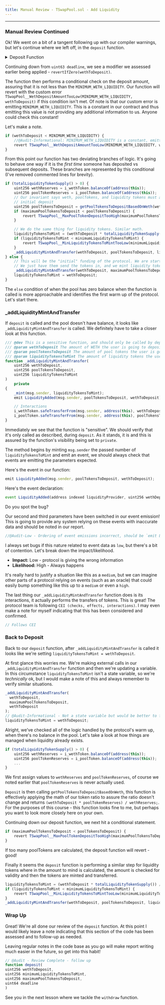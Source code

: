 ```yaml
---
title: Manual Review - TSwapPool.sol - Add Liquidity
---
```


---

### Manual Review Continued

Ok! We went on a bit of a tangent following up with our compiler warnings, but let's continue where we left off, in the `deposit` function.

<details>
<summary>Deposit Function</summary>

```js
function deposit(
    uint256 wethToDeposit,
    uint256 minimumLiquidityTokensToMint,
    uint256 maximumPoolTokensToDeposit,
    uint64 deadline
)
    external
    revertIfZero(wethToDeposit)
    returns (uint256 liquidityTokensToMint)
{
    if (wethToDeposit < MINIMUM_WETH_LIQUIDITY) {
        revert TSwapPool__WethDepositAmountTooLow(MINIMUM_WETH_LIQUIDITY, wethToDeposit);
    }
    if (totalLiquidityTokenSupply() > 0) {
        uint256 wethReserves = i_wethToken.balanceOf(address(this));
        uint256 poolTokenReserves = i_poolToken.balanceOf(address(this));
        // Our invariant says weth, poolTokens, and liquidity tokens must always have the same ratio after the
        // initial deposit
        // poolTokens / constant(k) = weth
        // weth / constant(k) = liquidityTokens
        // aka...
        // weth / poolTokens = constant(k)
        // To make sure this holds, we can make sure the new balance will match the old balance
        // (wethReserves + wethToDeposit) / (poolTokenReserves + poolTokensToDeposit) = constant(k)
        // (wethReserves + wethToDeposit) / (poolTokenReserves + poolTokensToDeposit) =
        // (wethReserves / poolTokenReserves)
        //
        // So we can do some elementary math now to figure out poolTokensToDeposit...
        // (wethReserves + wethToDeposit) / poolTokensToDeposit = wethReserves
        // (wethReserves + wethToDeposit)  = wethReserves * poolTokensToDeposit
        // (wethReserves + wethToDeposit) / wethReserves  =  poolTokensToDeposit
        uint256 poolTokensToDeposit = getPoolTokensToDepositBasedOnWeth(wethToDeposit);
        if (maximumPoolTokensToDeposit < poolTokensToDeposit) {
            revert TSwapPool__MaxPoolTokenDepositTooHigh(maximumPoolTokensToDeposit, poolTokensToDeposit);
        }

        // We do the same thing for liquidity tokens. Similar math.
        liquidityTokensToMint = (wethToDeposit * totalLiquidityTokenSupply()) / wethReserves;
        if (liquidityTokensToMint < minimumLiquidityTokensToMint) {
            revert TSwapPool__MinLiquidityTokensToMintTooLow(minimumLiquidityTokensToMint, liquidityTokensToMint);
        }
        _addLiquidityMintAndTransfer(wethToDeposit, poolTokensToDeposit, liquidityTokensToMint);
    } else {
        // This will be the "initial" funding of the protocol. We are starting from blank here!
        // We just have them send the tokens in, and we mint liquidity tokens based on the weth
        _addLiquidityMintAndTransfer(wethToDeposit, maximumPoolTokensToDeposit, wethToDeposit);
        liquidityTokensToMint = wethToDeposit;
    }
}
```

</details>


Continuing down from `uint63 deadline`, we see a modifier we assessed earlier being applied - `revertIfZero(wethToDeposit)`.

The function then performs a conditional check on the deposit amount, assuring that it is not less than the `MINIMUM_WETH_LIQUIDITY`. Our function will revert with the custom error `TSwapPool__WethDepositAmountTooLow(MINIMUM_WETH_LIQUIDITY, wethToDeposit)` if this condition isn't met. Of note is that our custom error is emitting `MINIMUM_WETH_LIQUIDITY`. This is a constant in our contract and thus emitting this value is not providing any additional information to us. Anyone could check this constant!

Let's make a note.

```js
if (wethToDeposit < MINIMUM_WETH_LIQUIDITY) {
    //@Audit-Informational: MINIMUM_WETH_LIQUIDITY is a constant, emitting unnecessary
    revert TSwapPool__WethDepositAmountTooLow(MINIMUM_WETH_LIQUIDITY, wethToDeposit);
}
```

From this point our function has two deviating branches of logic. It's going to behave one way if it is the _first time_ someone has deposited vs subsequent deposits. These branches are represented by this conditional (I've removed commented lines for brevity).

```js
if (totalLiquidityTokenSupply() > 0) {
    uint256 wethReserves = i_wethToken.balanceOf(address(this));
    uint256 poolTokenReserves = i_poolToken.balanceOf(address(this));
    // Our invariant says weth, poolTokens, and liquidity tokens must always have the same ratio after the
    // initial deposit
    uint256 poolTokensToDeposit = getPoolTokensToDepositBasedOnWeth(wethToDeposit);
    if (maximumPoolTokensToDeposit < poolTokensToDeposit) {
        revert TSwapPool__MaxPoolTokenDepositTooHigh(maximumPoolTokensToDeposit, poolTokensToDeposit);
    }

    // We do the same thing for liquidity tokens. Similar math.
    liquidityTokensToMint = (wethToDeposit * totalLiquidityTokenSupply()) / wethReserves;
    if (liquidityTokensToMint < minimumLiquidityTokensToMint) {
        revert TSwapPool__MinLiquidityTokensToMintTooLow(minimumLiquidityTokensToMint, liquidityTokensToMint);
    }
    _addLiquidityMintAndTransfer(wethToDeposit, poolTokensToDeposit, liquidityTokensToMint);
} else {
    // This will be the "initial" funding of the protocol. We are starting from blank here!
    // We just have them send the tokens in, and we mint liquidity tokens based on the weth
    _addLiquidityMintAndTransfer(wethToDeposit, maximumPoolTokensToDeposit, wethToDeposit);
    liquidityTokensToMint = wethToDeposit;
}
```

The `else` condition of when the pool has zero balance when the function is called is more approachable and identifies the first warm up of the protocol. Let's start there.

### \_addLiquidityMintAndTransfer

If `deposit` is called and the pool doesn't have balance, it looks like `_addLiquidityMintAndTransfer` is called. We definitely have to take a closer look at this function.

```js
/// @dev This is a sensitive function, and should only be called by deposit
/// @param wethToDeposit The amount of WETH the user is going to deposit
/// @param poolTokensToDeposit The amount of pool tokens the user is going to deposit
/// @param liquidityTokensToMint The amount of liquidity tokens the user is going to mint
function _addLiquidityMintAndTransfer(
    uint256 wethToDeposit,
    uint256 poolTokensToDeposit,
    uint256 liquidityTokensToMint
)
    private
{
    _mint(msg.sender, liquidityTokensToMint);
    emit LiquidityAdded(msg.sender, poolTokensToDeposit, wethToDeposit);

    // Interactions
    i_wethToken.safeTransferFrom(msg.sender, address(this), wethToDeposit);
    i_poolToken.safeTransferFrom(msg.sender, address(this), poolTokensToDeposit);
}
```

Immediately we see that the function is "sensitive". We should verify that it's only called as described, during `deposit`. As it stands, it is and this is assured by the function's visibility being set to `private`.

The method begins by minting `msg.sender` the passed number of `liquidityTokensToMint` and emit an event, we should always check that events are emitting the parameters expected.

Here's the event in our function:

```js
emit LiquidityAdded(msg.sender, poolTokensToDeposit, wethToDeposit);
```

Here's the event declaration:

```js
event LiquidityAdded(address indexed liquidityProvider, uint256 wethDeposited, uint256 poolTokensDeposited);
```

Do you spot the bug?

Our second and third parameters have been switched in our event emission! This is going to provide any system relying on these events with inaccurate data and should be noted in our report.

```js
//@Audit-Low - Ordering of event emissions incorrect, should be `emit LiquidityAdded(msg.sender, wethToDeposit, poolTokensToDeposit)`
```

I always set bugs if this nature related to event data as `low`, but there's a bit of contention. Let's break down the impact/likelihood.

- **Impact:** Low - protocol is giving the wrong information
- **Likelihood:** High - Always happens

It's really hard to justify a situation like this as a `medium`, but we can imagine other parts of a protocol relying on events (such as an oracle) that could easily bump something like this up to a `medium` or even a `high`.

The last thing our `_addLiquidityMintAndTransfer` function does is its interactions, it actually performs the transfers of tokens. This is great! The protocol team is following `CEI (checks, effects, interactions)`. I may even make a note for myself indicating that this has been considered and confirmed.

```js
// Follows CEI
```

### Back to Deposit

Back to our `deposit` function, after `_addLiquidityMintAndTransfer` is called it looks like we're setting `liquidityTokensToMint = wethToDeposit`.

At first glance this worries me. We're making external calls in our `_addLiquidityMintAndTransfer` function and then we're updating a variable. In this circumstance `liquidityTokensToMint` isn't a state variable, so we're _technically_ ok, but I would make a note of this and always remember to verify similar situations.

```js
_addLiquidityMintAndTransfer(
  wethToDeposit,
  maximumPoolTokensToDeposit,
  wethToDeposit
);
// @Audit-Informational - Not a state variable but would be better to follow CEI
liquidityTokensToMint = wethToDeposit;
```

Alright, we've checked all of the logic handled by the protocol's warm up, when there's no balance in the pool. Let's take a look at how things are managed when liquidity already exists.

```js
if (totalLiquidityTokenSupply() > 0) {
    uint256 wethReserves = i_wethToken.balanceOf(address(this));
    uint256 poolTokenReserves = i_poolToken.balanceOf(address(this));
    ...
}
```

We first assign values to `wethReserves` and `poolTokenReserves`, of course we noted earlier that `poolTokenReserves` is never actually used.

`Deposit` is then calling `getPoolTokensToDepositBasedOnWeth`, this function is effectively applying the math of our token ratio to assure the ratio doesn't change and returns `(wethToDeposit * poolTokenReserves) / wethReserves;`. For the purposes of this course - this function looks fine to me, but perhaps you want to look more closely here on your own.

Continuing down our deposit function, we next hit a conditional statement.

```js
if (maximumPoolTokensToDeposit < poolTokensToDeposit) {
    revert TSwapPool__MaxPoolTokenDepositTooHigh(maximumPoolTokensToDeposit, poolTokensToDeposit);
}
```

If too many poolTokens are calculated, the deposit function will revert - good!

Finally it seems the `deposit` function is performing a similar step for liquidity tokens where in the amount to mind is calculated, the amount is checked for validity and then the tokens are minted and transferred.

```js
liquidityTokensToMint = (wethToDeposit * totalLiquidityTokenSupply()) / wethReserves;
if (liquidityTokensToMint < minimumLiquidityTokensToMint) {
    revert TSwapPool__MinLiquidityTokensToMintTooLow(minimumLiquidityTokensToMint, liquidityTokensToMint);
}
_addLiquidityMintAndTransfer(wethToDeposit, poolTokensToDeposit, liquidityTokensToMint);
```

### Wrap Up

Great! We're all done our review of the `deposit` function. At this point I would likely leave a note indicating that this section of the code has been assessed and to follow-up as needed.

Leaving regular notes in the code base as you go will make report writing much easier in the future, so get into this habit!

```js
// @Audit - Review Complete - follow up
function deposit(
uint256 wethToDeposit,
uint256 minimumLiquidityTokensToMint,
uint256 maximumPoolTokensToDeposit,
uint64 deadline
)
```

See you in the next lesson where we tackle the `withdraw` function.
